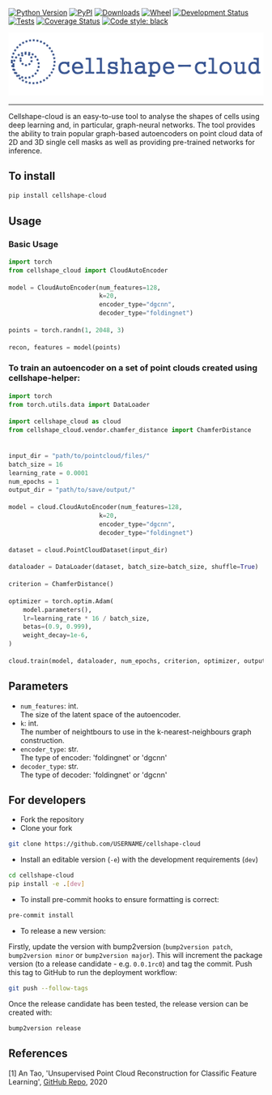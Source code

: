 [![Python Version](https://img.shields.io/pypi/pyversions/cellshape-cloud.svg)](https://pypi.org/project/cellshape-cloud)
[![PyPI](https://img.shields.io/pypi/v/cellshape-cloud.svg)](https://pypi.org/project/cellshape-cloud)
[![Downloads](https://pepy.tech/badge/cellshape-cloud)](https://pepy.tech/project/cellshape-cloud)
[![Wheel](https://img.shields.io/pypi/wheel/cellshape-cloud.svg)](https://pypi.org/project/cellshape-cloud)
[![Development Status](https://img.shields.io/pypi/status/cellshape-cloud.svg)](https://github.com/Sentinal4D/cellshape-cloud)
[![Tests](https://img.shields.io/github/workflow/status/Sentinal4D/cellshape-cloud/tests)](
    https://github.com/Sentinal4D/cellshape-cloud/actions)
[![Coverage Status](https://coveralls.io/repos/github/Sentinal4D/cellshape-cloud/badge.svg?branch=master)](https://coveralls.io/github/Sentinal4D/cellshape-cloud?branch=master)
[![Code style: black](https://img.shields.io/badge/code%20style-black-000000.svg)](https://github.com/psf/black)

<img src="https://github.com/DeVriesMatt/cellshape-cloud/blob/main/img/cellshape_cloud.png" 
     alt="Cellshape logo by Matt De Vries">
___
Cellshape-cloud is an easy-to-use tool to analyse the shapes of cells using deep learning and, in particular, graph-neural networks. The tool provides the ability to train popular graph-based autoencoders on point cloud data of 2D and 3D single cell masks as well as providing pre-trained networks for inference.



## To install
```bash
pip install cellshape-cloud
```

## Usage
### Basic Usage
```python
import torch
from cellshape_cloud import CloudAutoEncoder

model = CloudAutoEncoder(num_features=128, 
                         k=20,
                         encoder_type="dgcnn",
                         decoder_type="foldingnet")

points = torch.randn(1, 2048, 3)

recon, features = model(points)
```

### To train an autoencoder on a set of point clouds created using cellshape-helper:
```python
import torch
from torch.utils.data import DataLoader

import cellshape_cloud as cloud
from cellshape_cloud.vendor.chamfer_distance import ChamferDistance


input_dir = "path/to/pointcloud/files/"
batch_size = 16
learning_rate = 0.0001
num_epochs = 1
output_dir = "path/to/save/output/"

model = cloud.CloudAutoEncoder(num_features=128, 
                         k=20,
                         encoder_type="dgcnn",
                         decoder_type="foldingnet")

dataset = cloud.PointCloudDataset(input_dir)

dataloader = DataLoader(dataset, batch_size=batch_size, shuffle=True)

criterion = ChamferDistance()

optimizer = torch.optim.Adam(
    model.parameters(),
    lr=learning_rate * 16 / batch_size,
    betas=(0.9, 0.999),
    weight_decay=1e-6,
)

cloud.train(model, dataloader, num_epochs, criterion, optimizer, output_dir)
```


## Parameters

- `num_features`: int.  
The size of the latent space of the autoencoder. 
- `k`: int.  
The number of neightbours to use in the k-nearest-neighbours graph construction.
- `encoder_type`: str.  
The type of encoder: 'foldingnet' or 'dgcnn'
- `decoder_type`: str.  
The type of decoder: 'foldingnet' or 'dgcnn'


## For developers
* Fork the repository
* Clone your fork
```bash
git clone https://github.com/USERNAME/cellshape-cloud 
```
* Install an editable version (`-e`) with the development requirements (`dev`)
```bash
cd cellshape-cloud
pip install -e .[dev] 
```
* To install pre-commit hooks to ensure formatting is correct:
```bash
pre-commit install
```

* To release a new version:

Firstly, update the version with bump2version (`bump2version patch`, 
`bump2version minor` or `bump2version major`). This will increment the 
package version (to a release candidate - e.g. `0.0.1rc0`) and tag the 
commit. Push this tag to GitHub to run the deployment workflow:

```bash
git push --follow-tags
```

Once the release candidate has been tested, the release version can be created with:

```bash
bump2version release
```

## References
[1] An Tao, 'Unsupervised Point Cloud Reconstruction for Classific Feature Learning', [GitHub Repo](https://github.com/AnTao97/UnsupervisedPointCloudReconstruction), 2020
